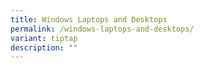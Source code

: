 ```yaml
---
title: Windows Laptops and Desktops
permalink: /windows-laptops-and-desktops/
variant: tiptap
description: ""
---
```

<p></p>
